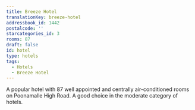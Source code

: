 ```yaml
---
title: Breeze Hotel
translationKey: breeze-hotel
addressbook_id: 1442
postalcode: ''
starcategories_id: 3
rooms: 87
draft: false
id: hotel
type: hotels
tags:
  - Hotels
  - Breeze Hotel
---
```

A popular hotel with 87 well appointed and centrally air-conditioned rooms on Poonamalle High Road. A good choice in the moderate category of hotels.
